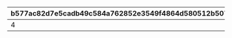 |b577ac82d7e5cadb49c584a762852e3549f4864d580512b507dfc64f6a0cfb9e|b9f687e4274527c0f50aedfaf02e8c9f0253345179ff91ec2093c2bb80f5a3a1|66821ca4cc0a94f4355f7966521cf1301ba766d13e50db58f307f3229b061922|6820b970d8dfdd6b58e6dbf4e48e933c7d1aa11064c764a439f9093c960f1356|d8f6b6080283550e1b711a014a5e102f6381493c518dfa47e67721c7a78f3a89|
| --- | --- | --- | --- | --- |
|4|0.15|2|1|3|